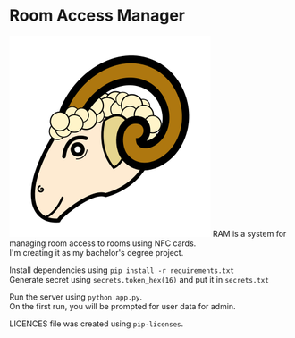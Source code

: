 # Room Access Manager  
!["Project Icon"](https://raw.githubusercontent.com/nonelone/room_access_manager/master/icon.svg "Room Access Manager")
RAM is a system for managing room access to rooms using NFC cards.  
I'm creating it as my bachelor's degree project.

Install dependencies using
`pip install -r requirements.txt`  
Generate secret using `secrets.token_hex(16)` and put it in `secrets.txt`


Run the server using `python app.py`.  
On the first run, you will be prompted for user data for admin.  

LICENCES file was created using `pip-licenses`.
